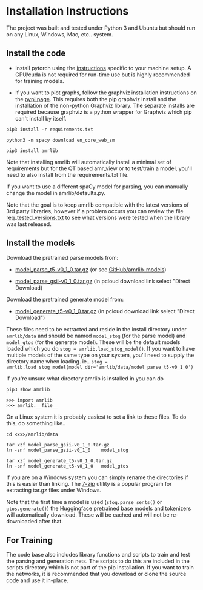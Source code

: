 # Installation Instructions

The project was built and tested under Python 3 and Ubuntu but should run on any Linux, Windows, Mac, etc.. system.


## Install the code

* Install pytorch using the [instructions](https://pytorch.org/) specific to your machine setup. A GPU/cuda is not required
for run-time use but is highly recommended for training models.

* If you want to plot graphs, follow the graphviz installation instructions on the [pypi page](https://pypi.org/project/graphviz/).
This requires both the pip graphviz install and the installation of the non-python Graphviz library.  The separate installs
are required because graphviz is a python wrapper for Graphviz which pip can't install by itself.

`pip3 install -r requirements.txt`

`python3 -m spacy download en_core_web_sm`

`pip3 install amrlib`

Note that installing amrlib will automatically install a minimal set of requirements but for the QT based amr_view
or to test/train a model, you'll need to also install from the requirements.txt file.

If you want to use a different spaCy model for parsing, you can manually change the model in amrlib/defaults.py.

Note that the goal is to keep amrlib compatible with the latest versions of 3rd party libraries, however if a problem occurs you can
review the file [req_tested_versions.txt](https://github.com/bjascob/amrlib/blob/master/req_tested_versions.txt) to see
what versions were tested when the library was last released.


## Install the models

Download the pretrained parse models from:


* [model_parse_t5-v0_1_0.tar.gz](https://github.com/bjascob/amrlib-models/releases/download/model_parse_t5-v0_1_0/model_parse_t5-v0_1_0.tar.gz )
(or see [GitHub/amrlib-models](https://github.com/bjascob/amrlib-models))

* [model_parse_gsii-v0_1_0.tar.gz](https://u.pcloud.link/publink/show?code=XZD2z0XZOqRtS2mNMHhMG4UhXOCNO4yzeaLk)
(in pcloud download link select "Direct Download)


Download the pretrained generate model from:


* [model_generate_t5-v0_1_0.tar.gz](https://u.pcloud.link/publink/show?code=XZF2z0XZwTDm0pVFIAYjdAbsqUJ83SYoQSdV)
(in pcloud download link select "Direct Download")

These files need to be extracted and reside in the install directory under `amrlib/data` and should be named
`model_stog` (for the parse model) and `model_gtos` (for the generate model).  These will be the default models
loaded which you do `stog = amrlib.load_stog_model()`.  If you want to have multiple models of the same type on
your system, you'll need to supply the directory name when loading.  ie..
`stog = amrlib.load_stog_model(model_dir='amrlib/data/model_parse_t5-v0_1_0')`

If you're unsure what directory
amrlib is installed in you can do
```
pip3 show amrlib
```
```
>>> import amrlib
>>> amrlib.__file__
```
On a Linux system it is probably easiest to set a link to these files.  To do this, do something like..
```
cd <xx>/amrlib/data

tar xzf model_parse_gsii-v0_1_0.tar.gz
ln -snf model_parse_gsii-v0_1_0    model_stog

tar xzf model_generate_t5-v0_1_0.tar.gz
ln -snf model_generate_t5-v0_1_0   model_gtos
```
If you are on a Windows system you can simply rename the directories if this is easier than linking.
The [7-zip](https://www.7-zip.org/) utility is a popular program for extracting tar.gz files under Windows.

Note that the first time a model is used (`stog.parse_sents()` or `gtos.generate()`) the Huggingface pretrained
base models and tokenizers will automatically download. These will be cached and will not be re-downloaded
after that.


## For Training

The code base also includes library functions and scripts to train and test the parsing and generation nets.
The scripts to do this are included in the scripts directory which is not part of the pip installation.
If you want to train the networks, it is recommended that you download or clone the source code and use it in-place.
